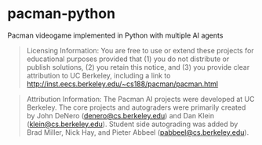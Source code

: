 # pacman-python

Pacman videogame implemented in Python with multiple AI agents


>Licensing Information:  You are free to use or extend these projects for 
>educational purposes provided that (1) you do not distribute or publish 
>solutions, (2) you retain this notice, and (3) you provide clear 
>attribution to UC Berkeley, including a link to 
>http://inst.eecs.berkeley.edu/~cs188/pacman/pacman.html

>Attribution Information: The Pacman AI projects were developed at UC Berkeley.
>The core projects and autograders were primarily created by John DeNero 
>(denero@cs.berkeley.edu) and Dan Klein (klein@cs.berkeley.edu).
>Student side autograding was added by Brad Miller, Nick Hay, and 
>Pieter Abbeel (pabbeel@cs.berkeley.edu).
